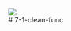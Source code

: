 <div><img src="https://ci.appveyor.com/api/projects/status/bk9m2n8fmkwpp644?svg=true"></img></div>
# 7-1-clean-func
